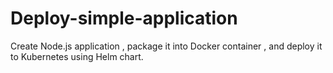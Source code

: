 # Deploy-simple-application
Create Node.js application , package it into Docker container , and deploy it to Kubernetes using Helm chart.
